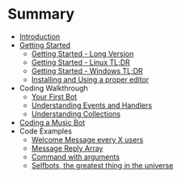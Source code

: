 # Summary

* [Introduction](README.md)
* [Getting Started](getting-started/README.md)
   * [Getting Started - Long Version](getting-started/the-long-version.md)
   * [Getting Started - Linux TL;DR](getting-started/linux-tldr.md)
   * [Getting Started - Windows TL;DR](getting-started/windows-tldr.md)
   * [Installing and Using a proper editor](getting-started/installing_and_using_a_proper_editor.md)
* Coding Walkthrough
   * [Your First Bot](coding-walkthroughs/your_basic_bot.md)
   * [Understanding Events and Handlers](coding-walkthroughs/events_and_handlers.md)
   * [Understanding Collections](coding-walkthroughs/understanding_collections.md)
* [Coding a Music Bot](coding_a_music_bot.md)
* Code Examples
   * [Welcome Message every X users](samples/welcome_message_every_x_users.md)
   * [Message Reply Array](samples/message_reply_array.md)
   * [Command with arguments](samples/command_with_arguments.md)
   * [Selfbots, the greatest thing in the universe](samples/selfbots_are_awesome.md)

